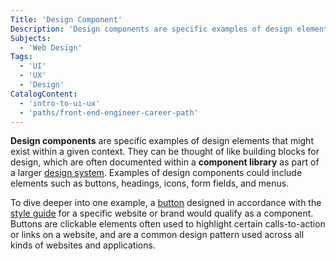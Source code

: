 ```yaml
---
Title: 'Design Component'
Description: 'Design components are specific examples of design elements such as buttons, menus, and form fields that are often documented within a component library as part of a larger design system.'
Subjects:
  - 'Web Design'
Tags:
  - 'UI'
  - 'UX'
  - 'Design'
CatalogContent:
  - 'intro-to-ui-ux'
  - 'paths/front-end-engineer-career-path'
---
```


**Design components** are specific examples of design elements that might exist within a given context. They can be thought of like building blocks for design, which are often documented within a **component library** as part of a larger [design system](https://www.codecademy.com/resources/docs/uiux/design-system). Examples of design components could include elements such as buttons, headings, icons, form fields, and menus.

To dive deeper into one example, a [button](https://www.codecademy.com/resources/docs/uiux/button) designed in accordance with the [style guide](https://www.codecademy.com/resources/docs/uiux/style-guide) for a specific website or brand would qualify as a component. Buttons are clickable elements often used to highlight certain calls-to-action or links on a website, and are a common design pattern used across all kinds of websites and applications.
